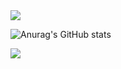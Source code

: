 <img src="https://capsule-render.vercel.app/api?type=waving&color=8904B1&text=Hello&height=150&section=header" />

![Anurag's GitHub stats](https://github-readme-stats.vercel.app/api?username=Hoj4&show_icons=true&theme=radical)

<img src="https://capsule-render.vercel.app/api?type=waving&color=8904B1&height=150&section=footer" />

<!--
**Hoj4/Hoj4** is a ✨ _special_ ✨ repository because its `README.md` (this file) appears on your GitHub profile.

Here are some ideas to get you started:

- 🔭 I’m currently working on ...
- 🌱 I’m currently learning ...
- 👯 I’m looking to collaborate on ...
- 🤔 I’m looking for help with ...
- 💬 Ask me about ...
- 📫 How to reach me: ...
- 😄 Pronouns: ...
- ⚡ Fun fact: ...
-->

